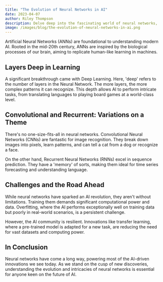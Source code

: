 ```yaml
---
title: "The Evolution of Neural Networks in AI"
date: 2023-04-07
author: Riley Thompson
description: Delve deep into the fascinating world of neural networks, tracing their evolution and understanding their significance in modern AI.
image: /images/blog/the-evolution-of-neural-networks-in-ai.png
---
```


Artificial Neural Networks (ANNs) are foundational to understanding modern AI. Rooted in the mid-20th century, ANNs are inspired by the biological processes of our brain, aiming to replicate human-like learning in machines.

## Layers Deep in Learning

A significant breakthrough came with Deep Learning. Here, 'deep' refers to the number of layers in the Neural Network. The more layers, the more complex patterns it can recognize. This depth allows AI to perform intricate tasks, from translating languages to playing board games at a world-class level.

## Convolutional and Recurrent: Variations on a Theme

There's no one-size-fits-all in neural networks. Convolutional Neural Networks (CNNs) are fantastic for image recognition. They break down images into pixels, learn patterns, and can tell a cat from a dog or recognize a face.

On the other hand, Recurrent Neural Networks (RNNs) excel in sequence prediction. They have a 'memory' of sorts, making them ideal for time series forecasting and understanding language.

## Challenges and the Road Ahead

While neural networks have sparked an AI revolution, they aren't without limitations. Training them demands significant computational power and data. Overfitting, where the AI performs exceptionally well on training data but poorly in real-world scenarios, is a persistent challenge.

However, the AI community is resilient. Innovations like transfer learning, where a pre-trained model is adapted for a new task, are reducing the need for vast datasets and computing power.

## In Conclusion

Neural networks have come a long way, powering most of the AI-driven innovations we see today. As we stand on the cusp of new discoveries, understanding the evolution and intricacies of neural networks is essential for anyone keen on the future of AI.

